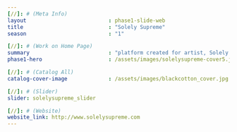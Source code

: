 ```yaml
---
[//]: # (Meta Info)
layout                          : phase1-slide-web
title 					        : "Solely Supreme"
season				            : "1"

[//]: # (Work on Home Page)
summary                         : "platform created for artist, Solely Supreme, to market him as an artist &mdash; a place to showcase his art, take orders for commission and advertise his product shop"
phase1-hero                     : /assets/images/solelysupreme-cover5.jpg

[//]: # (Catalog All)
catalog-cover-image				: /assets/images/blackcotton_cover.jpg

[//]: # (Slider)
slider: solelysupreme_slider

[//]: # (Website)
website_link: http://www.solelysupreme.com
---
```

